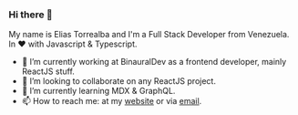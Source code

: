 ### Hi there 👋

<!--
**exroot/exroot** is a ✨ _special_ ✨ repository because its `README.md` (this file) appears on your GitHub profile.

Here are some ideas to get you started:

- 🔭 I’m currently working on ...
- 🌱 I’m currently learning ...
- 👯 I’m looking to collaborate on ...
- 🤔 I’m looking for help with ...
- 💬 Ask me about ...
- 📫 How to reach me: ...
- 😄 Pronouns: ...
- ⚡ Fun fact: ...
-->

My name is Elias Torrealba and I'm a Full Stack Developer from Venezuela. In ❤️ with  Javascript & Typescript.

- 🔭 I’m currently working at BinauralDev as a frontend developer, mainly ReactJS stuff.
- 👯 I’m looking to collaborate on any ReactJS project.
- 🌱 I’m currently learning MDX & GraphQL.
- 📫 How to reach me: at my [website](https://exroot.tech/) or via [email](info@exroot.tech).
